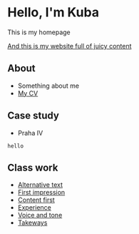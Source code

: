 # Hello, I'm Kuba

This is my homepage

[And this is my website full of juicy content](https://kaderkae.myportfolio.com)


## About

- Something about me
- [My CV]()


## Case study

- Praha IV

`hello`

## Class work

- [Alternative text](01-alternative-text/index.md)
- [First impression](02-first-impression/inex.md)
- [Content first](03-content-first)
- [Experience](04-experience)
- [Voice and tone](05-voice-tone)
- [Takeways](takeways/index.md)
